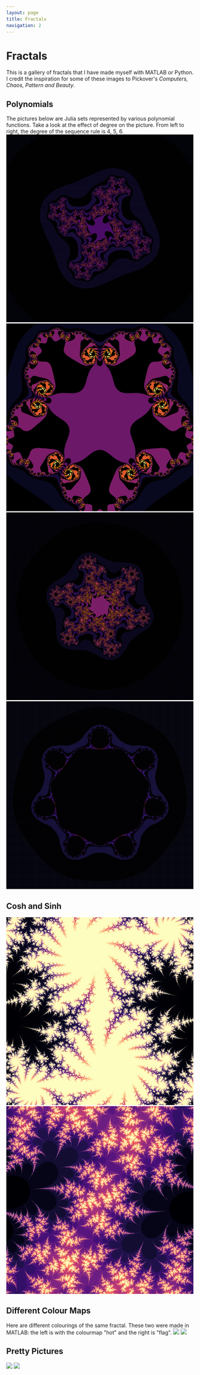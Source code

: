 ```yaml
---
layout: page
title: Fractals
navigation: 2
---
```


<h1> Fractals </h1>
This is a gallery of fractals that I have made myself with MATLAB or Python. 
I credit the inspiration for some of these images to Pickover's <i>Computers, Chaos, Pattern and Beauty</i>.

<h2>Polynomials</h2>
The pictures below are Julia sets represented by various polynomial functions.
Take a look at the effect of degree on the picture. From left to right, the degree of the sequence rule is 4, 5, 6.

<img src="\images\poly_four.png">
<img src="\images\poly_five.png">
<img src="\images\poly_six.png">
<img src="\images\poly_seven.png">
	
<h2>Cosh and Sinh</h2>
<img src="\images\(cmath.cosh(z))+complex(0,-0.9).png">	
<img src="\images\(cmath.cosh(z))+complex(0.4,0.6).png">

<h2>Different Colour Maps</h2>
Here are different colourings of the same fractal. 
These two were made in MATLAB: the left is with the colourmap "hot" and the right is "flag".
<img src="\images\cosh(z) + complex(0.1,-0.6).png">
<img src="\images\flag.png">

<h2>Pretty Pictures</h2>
<img src="\images\flowers.png">
<img src="\images\conj(z).cosh(z).^2 + complex(-0.08,0.0156).png">
